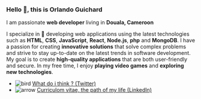 ### Hello 👋, this is Orlando Guichard

I am passionate **web developer** living in **Douala, Cameroon**

I specialize in 🔭 developing web applications using the latest technologies such as **HTML**, **CSS**, **JavaScript**, **React**, **Node.js**, **php** and **MongoDB**. I have a passion for creating **innovative solutions** that solve complex problems and strive to stay up-to-date on the latest trends in software development. My goal is to create **high-quality applications** that are both user-friendly and secure. In my free time, I enjoy **playing video games** and **exploring new technologies**.

* ![bird][1f426] [What do i think ? (Twitter)][]
* ![arrow][1f3f9] [Curriculom vitae, the path of my life (LinkedIn)][]

[What do i think ? (Twitter)]: https://twitter.com/orlando_guich
[Curriculom vitae, the path of my life (LinkedIn)]: https://www.linkedin.com/in/orlando-guychard-731a15201
[1f426]: https://user-images.githubusercontent.com/72477262/215332899-a6ce895f-ae4d-4b40-956e-8c31ea93287c.png
[1f3f9]: https://user-images.githubusercontent.com/72477262/215333501-0fda91ba-3650-4bb0-81bc-a76de3131600.png
